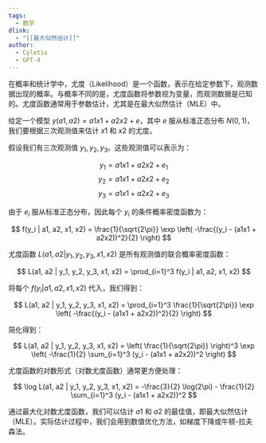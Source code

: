 ```yaml
---
tags:
  - 数学
dlink:
  - "[[最大似然估计]]"
author:
  - Cyletix
  - GPT-4
---
```

在概率和统计学中，尤度（Likelihood）是一个函数，表示在给定参数下，观测数据出现的概率。与概率不同的是，尤度函数将参数视为变量，而观测数据是已知的。尤度函数通常用于参数估计，尤其是在最大似然估计（MLE）中。

给定一个模型 $y(a1, a2) = a1x1 + a2x2 + e$，其中 $e$ 服从标准正态分布 $N(0, 1)$，我们要根据三次观测值来估计 $x1$ 和 $x2$ 的尤度。

假设我们有三次观测值 $y_1, y_2, y_3$。这些观测值可以表示为：

$$
y_1 = a1x1 + a2x2 + e_1
$$
$$
y_2 = a1x1 + a2x2 + e_2
$$
$$
y_3 = a1x1 + a2x2 + e_3
$$

由于 $e_i$ 服从标准正态分布，因此每个 $y_i$ 的条件概率密度函数为：

$$
f(y_i | a1, a2, x1, x2) = \frac{1}{\sqrt{2\pi}} \exp \left( -\frac{(y_i - (a1x1 + a2x2))^2}{2} \right)
$$

尤度函数 $L(a1, a2 | y_1, y_2, y_3, x1, x2)$ 是所有观测值的联合概率密度函数：

$$
L(a1, a2 | y_1, y_2, y_3, x1, x2) = \prod_{i=1}^3 f(y_i | a1, a2, x1, x2)
$$

将每个 $f(y_i | a1, a2, x1, x2)$ 代入，我们得到：

$$
L(a1, a2 | y_1, y_2, y_3, x1, x2) = \prod_{i=1}^3 \frac{1}{\sqrt{2\pi}} \exp \left( -\frac{(y_i - (a1x1 + a2x2))^2}{2} \right)
$$

简化得到：

$$
L(a1, a2 | y_1, y_2, y_3, x1, x2) = \left( \frac{1}{\sqrt{2\pi}} \right)^3 \exp \left( -\frac{1}{2} \sum_{i=1}^3 (y_i - (a1x1 + a2x2))^2 \right)
$$

尤度函数的对数形式（对数尤度函数）通常更方便处理：

$$
\log L(a1, a2 | y_1, y_2, y_3, x1, x2) = -\frac{3}{2} \log(2\pi) - \frac{1}{2} \sum_{i=1}^3 (y_i - (a1x1 + a2x2))^2
$$

通过最大化对数尤度函数，我们可以估计 $a1$ 和 $a2$ 的最佳值，即最大似然估计（MLE）。实际估计过程中，我们会用到数值优化方法，如梯度下降或牛顿-拉夫森法。
